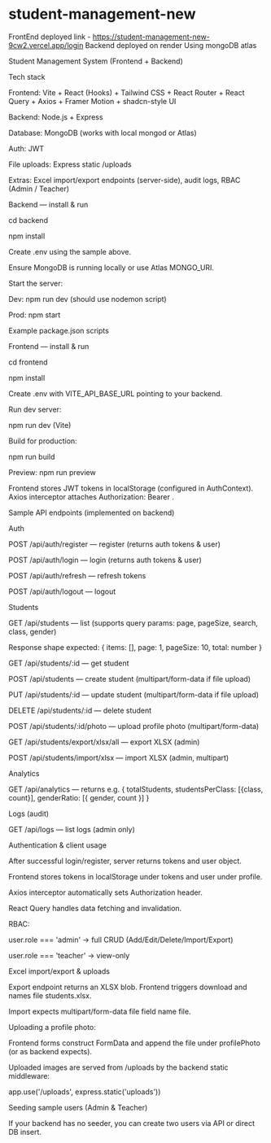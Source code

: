 ﻿# student-management-new
 

FrontEnd deployed link - https://student-management-new-9cw2.vercel.app/login
Backend deployed on render
Using mongoDB atlas 

Student Management System (Frontend + Backend)

Tech stack

Frontend: Vite + React (Hooks) + Tailwind CSS + React Router + React Query + Axios + Framer Motion + shadcn-style UI

Backend: Node.js + Express

Database: MongoDB (works with local mongod or Atlas)

Auth: JWT

File uploads: Express static /uploads

Extras: Excel import/export endpoints (server-side), audit logs, RBAC (Admin / Teacher) 

Backend — install & run

cd backend

npm install

Create .env using the sample above.

Ensure MongoDB is running locally or use Atlas MONGO_URI.

Start the server:

Dev: npm run dev (should use nodemon script)

Prod: npm start

Example package.json scripts 

Frontend — install & run

cd frontend

npm install

Create .env with VITE_API_BASE_URL pointing to your backend.

Run dev server:

npm run dev (Vite)

Build for production:

npm run build

Preview: npm run preview

Frontend stores JWT tokens in localStorage (configured in AuthContext). Axios interceptor attaches Authorization: Bearer <token>. 

Sample API endpoints (implemented on backend)

Auth

POST /api/auth/register — register (returns auth tokens & user)

POST /api/auth/login — login (returns auth tokens & user)

POST /api/auth/refresh — refresh tokens

POST /api/auth/logout — logout

Students

GET /api/students — list (supports query params: page, pageSize, search, class, gender)

Response shape expected: { items: [], page: 1, pageSize: 10, total: number }

GET /api/students/:id — get student

POST /api/students — create student (multipart/form-data if file upload)

PUT /api/students/:id — update student (multipart/form-data if file upload)

DELETE /api/students/:id — delete student

POST /api/students/:id/photo — upload profile photo (multipart/form-data)

GET /api/students/export/xlsx/all — export XLSX (admin)

POST /api/students/import/xlsx — import XLSX (admin, multipart)

Analytics

GET /api/analytics — returns e.g. { totalStudents, studentsPerClass: [{class, count}], genderRatio: [{ gender, count }] }

Logs (audit)

GET /api/logs — list logs (admin only)

Authentication & client usage

After successful login/register, server returns tokens and user object.

Frontend stores tokens in localStorage under tokens and user under profile.

Axios interceptor automatically sets Authorization header.

React Query handles data fetching and invalidation.

RBAC:

user.role === 'admin' → full CRUD (Add/Edit/Delete/Import/Export)

user.role === 'teacher' → view-only

Excel import/export & uploads

Export endpoint returns an XLSX blob. Frontend triggers download and names file students.xlsx.

Import expects multipart/form-data file field name file.

Uploading a profile photo:

Frontend forms construct FormData and append the file under profilePhoto (or as backend expects).

Uploaded images are served from /uploads by the backend static middleware:

app.use('/uploads', express.static('uploads'))

Seeding sample users (Admin & Teacher)

If your backend has no seeder, you can create two users via API or direct DB insert.
